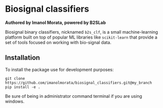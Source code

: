 # Biosignal classifiers
**Authored by Imanol Morata, powered by B2SLab**

Biosignal binary classifiers, nicknamed `b2s_clf`, is a small machine-learning platform built on top 
of popular ML libraries like `scikit-learn` that provide a set of tools focused on working with 
bio-signal data.

## Installation

To install the package use for development purposes:

```
git clone https://github.com/imanolmorata/biosignal_classifiers.git@my_branch
pip install -e .

```

Be sure of being in administrator command terminal if you are using windows.
